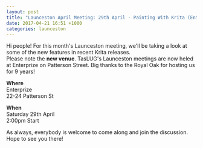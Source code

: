 ```yaml
---
layout: post
title: "Launceston April Meeting: 29th April - Painting With Krita (Enterprize)"
date: 2017-04-21 16:51 +1000
categories: launceston
---
```


Hi people! For this month's Launceston meeting, we'll be taking a look at some
of the new features in recent Krita releases.  
Please note the **new venue**. TasLUG's Launceston meetings are now heled at
Enterprize on Patterson Street. Big thanks to the Royal Oak for hosting us for
9 years!  
  
**Where**  
Enterprize  
22-24 Patterson St  
  
**When**  
Saturday 29th April  
2:00pm Start  
  
As always, everybody is welcome to come along and join the discussion. Hope to
see you there!